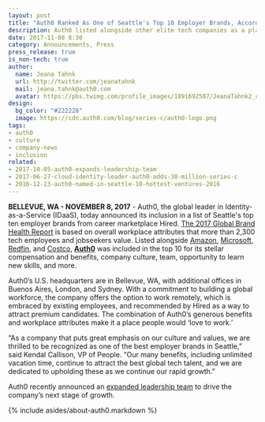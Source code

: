 ```yaml
---
layout: post
title: "Auth0 Ranked As One of Seattle's Top 10 Employer Brands, According to Hired"
description: Auth0 listed alongside other elite tech companies as a place people would love to work
date: 2017-11-08 8:30
category: Announcements, Press
press_release: true
is_non-tech: true
author:
  name: Jeana Tahnk
  url: http://twitter.com/jeanatahnk
  mail: jeana.tahnk@auth0.com
  avatar: https://pbs.twimg.com/profile_images/1891692507/JeanaTahnk2_crop_400x400.jpg
design:
  bg_color: "#222228"
  image: https://cdn.auth0.com/blog/series-c/auth0-logo.png
tags:
- auth0
- culture
- company-news
- inclusion
related:
- 2017-10-05-auth0-expands-leadership-team
- 2017-06-27-cloud-identity-leader-auth0-adds-30-million-series-c
- 2016-12-23-auth0-named-in-seattle-10-hottest-ventures-2016
---
```


**BELLEVUE, WA - NOVEMBER 8, 2017**  - Auth0, the global leader in Identity-as-a-Service (IDaaS), today announced its inclusion in a list of Seattle's top ten employer brands from career marketplace Hired. [The 2017 Global Brand Health Report](https://hired.com/blog/highlights/hired-brand-health-report-2017/) is based on overall workplace attributes that more than 2,300 tech employees and jobseekers value. Listed alongside [Amazon](https://amazon.com), [Microsoft](https://microsoft.com), [Redfin](https://www.redfin.com/), and [Costco](https://www.costco.com/), **[Auth0](https://auth0.com)** was included in the top 10 for its stellar compensation and benefits, company culture, team, opportunity to learn new skills, and more. 

Auth0’s U.S. headquarters are in Bellevue, WA, with additional offices in Buenos Aires, London, and Sydney. With a commitment to building a global workforce, the company offers the option to work remotely, which is embraced by existing employees, and recommended by Hired as a way to attract premium candidates. The combination of Auth0’s generous benefits and workplace attributes make it a place people would ‘love to work.’ 

“As a company that puts great emphasis on our culture and values, we are thrilled to be recognized as one of the best employer brands in Seattle,” said Kendal Callison, VP of People. “Our many benefits, including unlimited vacation time, continue to attract the best global tech talent, and we are dedicated to upholding these as we continue our rapid growth.” 

Auth0 recently announced an [expanded leadership team](https://auth0.com/blog/auth0-expands-leadership-team/) to drive the company’s next stage of growth. 

{% include asides/about-auth0.markdown %}
